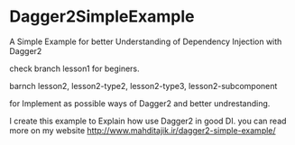 # Dagger2SimpleExample
A Simple Example for better Understanding of Dependency Injection with Dagger2

check branch lesson1 for beginers.

barnch lesson2, 
lesson2-type2, 
lesson2-type3, 
lesson2-subcomponent 

for Implement as possible ways of Dagger2 and better undrestanding.


I create this example to Explain how use Dagger2 in good DI. 
you can read more on my website http://www.mahditajik.ir/dagger2-simple-example/
